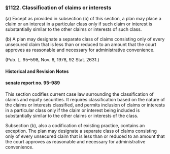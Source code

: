 ### §1122. Classification of claims or interests ###

(a) Except as provided in subsection (b) of this section, a plan may place a claim or an interest in a particular class only if such claim or interest is substantially similar to the other claims or interests of such class.

(b) A plan may designate a separate class of claims consisting only of every unsecured claim that is less than or reduced to an amount that the court approves as reasonable and necessary for administrative convenience.

(Pub. L. 95–598, Nov. 6, 1978, 92 Stat. 2631.)

#### Historical and Revision Notes ####

#### senate report no. 95–989 ####

This section codifies current case law surrounding the classification of claims and equity securities. It requires classification based on the nature of the claims or interests classified, and permits inclusion of claims or interests in a particular class only if the claim or interest being included is substantially similar to the other claims or interests of the class.

Subsection (b), also a codification of existing practice, contains an exception. The plan may designate a separate class of claims consisting only of every unsecured claim that is less than or reduced to an amount that the court approves as reasonable and necessary for administrative convenience.